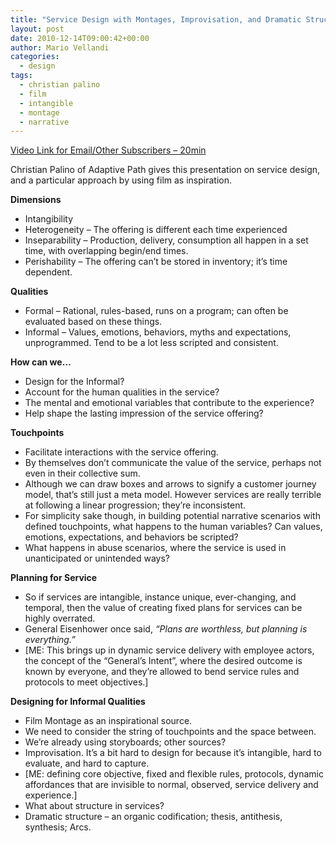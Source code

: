 ```yaml
---
title: "Service Design with Montages, Improvisation, and Dramatic Structure"
layout: post
date: 2010-12-14T09:00:42+00:00
author: Mario Vellandi
categories:
  - design
tags:
  - christian palino
  - film
  - intangible
  - montage
  - narrative
---
```

[Video Link for Email/Other Subscribers &#8211; 20min](http://vimeo.com/15235597)

Christian Palino of Adaptive Path gives this presentation on service design, and a particular approach by using film as inspiration.

__Dimensions__

  * Intangibility
  * Heterogeneity &#8211; The offering is different each time experienced
  * Inseparability &#8211; Production, delivery, consumption all happen in a set time, with overlapping begin/end times.
  * Perishability &#8211; The offering can&#8217;t be stored in inventory; it&#8217;s time dependent.

__Qualities__

  * Formal &#8211; Rational, rules-based, runs on a program; can often be evaluated based on these things.
  * Informal &#8211; Values, emotions, behaviors, myths and expectations, unprogrammed. Tend to be a lot less scripted and consistent.

__How can we&#8230;__

  * Design for the Informal?
  * Account for the human qualities in the service?
  * The mental and emotional variables that contribute to the experience?
  * Help shape the lasting impression of the service offering?

__Touchpoints__

  * Facilitate interactions with the service offering.
  * By themselves don&#8217;t communicate the value of the service, perhaps not even in their collective sum.
  * Although we can draw boxes and arrows to signify a customer journey model, that&#8217;s still just a meta model. However services are really terrible at following a linear progression; they&#8217;re inconsistent.
  * For simplicity sake though, in building potential narrative scenarios with defined touchpoints, what happens to the human variables? Can values, emotions, expectations, and behaviors be scripted?
  * What happens in abuse scenarios, where the service is used in unanticipated or unintended ways?

__Planning for Service__

  * So if services are intangible, instance unique, ever-changing, and temporal, then the value of creating fixed plans for services can be highly overrated.
  * General Eisenhower once said, *&#8220;Plans are worthless, but planning is everything.&#8221;*
  * [ME: This brings up in dynamic service delivery with employee actors, the concept of the &#8220;General&#8217;s Intent&#8221;, where the desired outcome is known by everyone, and they&#8217;re allowed to bend service rules and protocols to meet objectives.]

__Designing for Informal Qualities__

  * Film Montage as an inspirational source.
  * We need to consider the string of touchpoints and the space between.
  * We&#8217;re already using storyboards; other sources?
  * Improvisation. It&#8217;s a bit hard to design for because it&#8217;s intangible, hard to evaluate, and hard to capture.
  * [ME: defining core objective, fixed and flexible rules, protocols, dynamic affordances that are invisible to normal, observed, service delivery and experience.]
  * What about structure in services?
  * Dramatic structure &#8211; an organic codification; thesis, antithesis, synthesis; Arcs.
